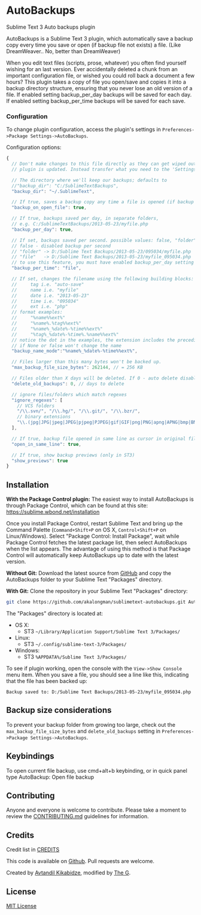 AutoBackups
======================

Sublime Text 3 Auto backups plugin

AutoBackups is a Sublime Text 3 plugin, which automatically save a backup copy every time you save or open (if backup file not exists) a file. (Like DreamWeaver.. No, better than DreamWeaver)

When you edit text files (scripts, prose, whatever) you often find yourself wishing for an last version. Ever accidentally deleted a chunk from an important configuration file, or wished you could roll back a document a few hours? This plugin takes a copy of file you open/save and copies it into a backup directory structure, ensuring that you never lose an old version of a file. If enabled setting backup_per_day backups will be saved for each day. If enabled setting backup_per_time backups will be saved for each save.

### Configuration

To change plugin configuration, access the plugin's settings in `Preferences->Package Settings->AutoBackups`.

Configuration options:
```js
{
  // Don't make changes to this file directly as they can get wiped out when the
  // plugin is updated. Instead transfer what you need to the 'Settings - User' file.

  // The directory where we'll keep our backups; defaults to
  //"backup_dir": "C:/SublimeTextBackups",
  "backup_dir": "~/.SublimeText",

  // If true, saves a backup copy any time a file is opened (if backup file not exists)
  "backup_on_open_file": true,

  // If true, backups saved per day, in separate folders,
  // e.g. C:/SublimeTextBackups/2013-05-23/myfile.php
  "backup_per_day": true,

  // If set, backups saved per second. possible values: false, "folder" or "file"
  // false - disabled backup per second
  // "folder" -> D:/Sublime Text Backups/2013-05-23/095034/myfile.php
  // "file"   -> D:/Sublime Text Backups/2013-05-23/myfile_095034.php
  // to use this feature, you must have enabled backup_per_day setting
  "backup_per_time": "file",

  // If set, changes the filename using the following building blocks:
  //     tag i.e. "auto-save"
  //     name i.e. "myfile"
  //     date i.e. "2013-05-23"
  //     time i.e. "095034"
  //     ext i.e. "php"
  // format examples:
  //     "%name%%ext%"
  //     "%name%.%tag%%ext%"
  //     "%name%_%date%-%time%%ext%"
  //     "%tag%_%date%-%time%.%name%%ext%"
  // notice the dot in the examples, the extension includes the preceding dot
  // if None or false won't change the name
  "backup_name_mode":"%name%_%date%-%time%%ext%",

  // Files larger than this many bytes won't be backed up.
  "max_backup_file_size_bytes": 262144, // = 256 KB

  // Files older than X days will be deleted. If 0 - auto delete disabled
  "delete_old_backups": 0, // days to delete

  // ignore files/folders which match regexes
  "ignore_regexes": [
    // VCS folders
    "/\\.svn/", "/\\.hg/", "/\\.git/", "/\\.bzr/",
    // binary extensions
    "\\.(jpg|JPG|jpeg|JPEG|pjpeg|PJPEG|gif|GIF|png|PNG|apng|APNG|bmp|BMP|mp3|MP3|mid|MID|wav|WAV|au|AU|mp4|MP4|3gp|3GP|avi|AVI|wmv|WMV|mpeg|MPEG|mpg|MPG|mkv|MKV|swf|SWF|flv|FLV|zip|ZIP|rar|RAR|tar|TAR|tgz|TGZ|gz|GZ|bz2?|BZ2?|pdf|PDF|docx?|DOCX?|xlsx?|XLSX?|pptx?|PPTX?|rtf|RTF|psd|PSD|cdr|CDR|fla|FLA|exe|EXE)$"
  ],

  // If true, backup file opened in same line as cursor in original file
  "open_in_same_line": true,

  // If true, show backup previews (only in ST3)
  "show_previews": true
}
```


## Installation

**With the Package Control plugin:** The easiest way to install AutoBackups is through Package Control, which can be found at this site: https://sublime.wbond.net/installation

Once you install Package Control, restart Sublime Text and bring up the Command Palette (`Command+Shift+P` on OS X, `Control+Shift+P` on Linux/Windows). Select "Package Control: Install Package", wait while Package Control fetches the latest package list, then select AutoBackups when the list appears. The advantage of using this method is that Package Control will automatically keep AutoBackups up to date with the latest version.

**Without Git:** Download the latest source from [GitHub](https://github.com/akalongman/sublimetext-autobackups) and copy the AutoBackups folder to your Sublime Text "Packages" directory.

**With Git:** Clone the repository in your Sublime Text "Packages" directory:

```bash
git clone https://github.com/akalongman/sublimetext-autobackups.git AutoBackups
```

The "Packages" directory is located at:

 - OS X:
   - ST3 `~/Library/Application Support/Sublime Text 3/Packages/`
 - Linux:
   - ST3 `~/.config/sublime-text-3/Packages/`
 - Windows:
   - ST3 `%APPDATA%/Sublime Text 3/Packages/`

To see if plugin working, open the console with the `View->Show Console` menu item. When you save a file, you should see a line like this, indicating that the file has been backed up:

```
Backup saved to: D:/Sublime Text Backups/2013-05-23/myfile_095034.php
```

## Backup size considerations

To prevent your backup folder from growing too large, check out the `max_backup_file_size_bytes` and `delete_old_backups` setting in `Preferences->Package Settings->AutoBackups`.

## Keybindings

To open current file backup, use cmd+alt+b keybinding, or in quick panel type AutoBackup: Open file backup


## Contributing

Anyone and everyone is welcome to contribute. Please take a moment to review the [CONTRIBUTING.md](CONTRIBUTING.md) guidelines for information.


## Credits

Credit list in [CREDITS](CREDITS)

This code is available on [Github][0]. Pull requests are welcome.

Created by [Avtandil Kikabidze][2], modified by [The G][3].


## License

[MIT License](LICENSE)


 [0]: https://github.com/akalongman/sublimetext-autobackups
 [1]: https://packagecontrol.io/installation
 [2]: mailto:akalongman@gmail.com
 [3]: mailto:the.ge@pm.me
